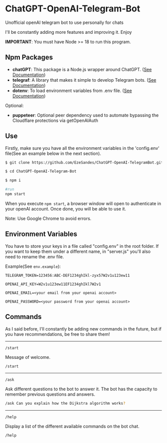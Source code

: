 # ChatGPT-OpenAI-Telegram-Bot

Unofficial openAI telegram bot to use personally for chats

I'll be constantly adding more features and improving it. Enjoy

**IMPORTANT**: You must have Node >= 18 to run this program.

## Npm Packages

- **chatGPT**: This package is a Node.js wrapper around ChatGPT. ([See Documentation](https://www.npmjs.com/package/chatgpt))
- **telegraf**: A library that makes it simple to develop Telegram bots. ([See Documentation](https://www.npmjs.com/package/telegraf))
- **dotenv**: To load environment variables from .env file. ([See Documentation](https://www.npmjs.com/package/dotenv))

Optional:

- **puppeteer**: Optional peer dependency used to automate bypassing the Cloudflare protections via getOpenAIAuth

## Use

Firstly, make sure you have all the environment variables in the 'config.env' file(See an example below in the next section).

```bash
$ git clone https://github.com/EzeSandes/ChatGPT-OpenAI-TelegramBot.git

$ cd ChatGPT-OpenAI-Telegram-Bot

$ npm i

#run
npm start
```

When you execute `npm start`, a browser window will open to authenticate in your openAI account. Once done, you will be able to use it.

Note: Use Google Chrome to avoid errors.

## Environment Variables

You have to store your keys in a file called "config.env" in the root folder. If you want to keep them under a different name, in "server.js" you'll also need to rename the .env file.

Example(See `env.example`):

```
TELEGRAM_TOKEN=123456:ABC-DEF1234ghIkl-zyx57W2v1u123ew11

OPENAI_API_KEY=W2v1u123ew11EF1234ghIkl7W2v1

OPENAI_EMAIL=<your email from your openai account>

OPENAI_PASSWORD=<your password from your openai account>
```

## Commands

As I said before, I'll constantly be adding new commands in the future, but if you have recommendations, be free to share them!

---

`/start`

Message of welcome.

```bash
/start
```

---

`/ask`

Ask different questions to the bot to answer it. The bot has the capacity to remember previous questions and answers.

```bash
/ask Can you explain how the Dijkstra algorithm works?
```

---

`/help`

Display a list of the different available commands on the bot chat.

```bash
/help
```
